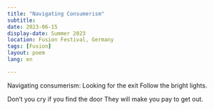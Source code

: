 ```yaml
---
title: "Navigating Consumerism"
subtitle:
date: 2023-06-15
display-date: Summer 2023
location: Fusion Festival, Germany
tags: [Fusion]
layout: poem
lang: en

---
```


Navigating consumerism:
Looking for the exit
Follow the bright lights.

Don’t you cry if you find the door
They will make you pay to get out.
